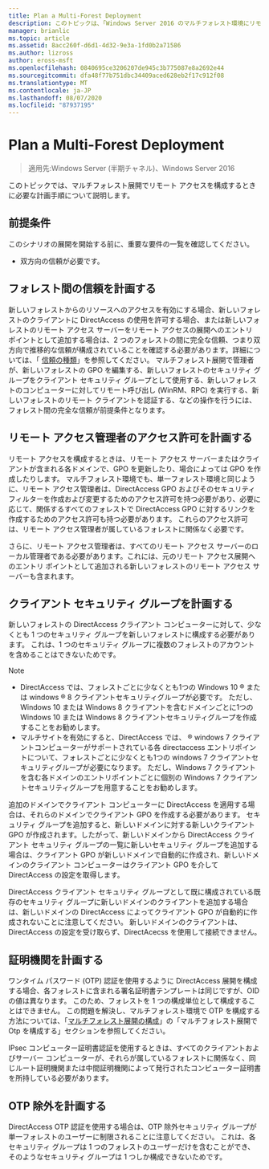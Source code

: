 ```yaml
---
title: Plan a Multi-Forest Deployment
description: このトピックは、「Windows Server 2016 のマルチフォレスト環境にリモートアクセスを展開する」の一部です。
manager: brianlic
ms.topic: article
ms.assetid: 8acc260f-d6d1-4d32-9e3a-1fd0b2a71586
ms.author: lizross
author: eross-msft
ms.openlocfilehash: 0840695ce3206207de945c3b775087e8a2692e44
ms.sourcegitcommit: dfa48f77b751dbc34409aced628eb2f17c912f08
ms.translationtype: MT
ms.contentlocale: ja-JP
ms.lasthandoff: 08/07/2020
ms.locfileid: "87937195"
---
```

# <a name="plan-a-multi-forest-deployment"></a>Plan a Multi-Forest Deployment

>適用先:Windows Server (半期チャネル)、Windows Server 2016

このトピックでは、マルチフォレスト展開でリモート アクセスを構成するときに必要な計画手順について説明します。

## <a name="prerequisites"></a>前提条件
このシナリオの展開を開始する前に、重要な要件の一覧を確認してください。

-   双方向の信頼が必要です。

## <a name="plan-trust-between-forests"></a>フォレスト間の信頼を計画する
新しいフォレストからのリソースへのアクセスを有効にする場合、新しいフォレストのクライアントに DirectAccess の使用を許可する場合、または新しいフォレストのリモート アクセス サーバーをリモート アクセスの展開へのエントリ ポイントとして追加する場合は、2 つのフォレストの間に完全な信頼、つまり双方向で推移的な信頼が構成されていることを確認する必要があります。詳細については、「 [信頼の種類](/previous-versions/windows/it-pro/windows-server-2003/cc775736(v=ws.10))」を参照してください。 マルチフォレスト展開で管理者が、新しいフォレストの GPO を編集する、新しいフォレストのセキュリティ グループをクライアント セキュリティ グループとして使用する、新しいフォレストのコンピューターに対してリモート呼び出し (WinRM、RPC) を実行する、新しいフォレストのリモート クライアントを認証する、などの操作を行うには、フォレスト間の完全な信頼が前提条件となります。

## <a name="plan-remote-access-administrator-permissions"></a>リモート アクセス管理者のアクセス許可を計画する
リモート アクセスを構成するときは、リモート アクセス サーバーまたはクライアントが含まれる各ドメインで、GPO を更新したり、場合によっては GPO を作成したりします。 マルチフォレスト環境でも、単一フォレスト環境と同じように、リモート アクセス管理者は、DirectAccess GPO およびそのセキュリティ フィルターを作成および変更するためのアクセス許可を持つ必要があり、必要に応じて、関係するすべてのフォレストで DirectAccess GPO に対するリンクを作成するためのアクセス許可も持つ必要があります。 これらのアクセス許可は、リモート アクセス管理者が属しているフォレストに関係なく必要です。

さらに、リモート アクセス管理者は、すべてのリモート アクセス サーバーのローカル管理者である必要があります。これには、元のリモート アクセス展開へのエントリ ポイントとして追加される新しいフォレストのリモート アクセス サーバーも含まれます。

## <a name="plan-client-security-groups"></a><a name="ClientSG"></a>クライアント セキュリティ グループを計画する
新しいフォレストの DirectAccess クライアント コンピューターに対して、少なくとも 1 つのセキュリティ グループを新しいフォレストに構成する必要があります。 これは、1 つのセキュリティ グループに複数のフォレストのアカウントを含めることはできないためです。

> [!NOTE]
> -   DirectAccess では、フォレストごとに少なくとも1つの Windows 10 &reg; または windows &reg; 8 クライアントセキュリティグループが必要です。 ただし、Windows 10 または Windows 8 クライアントを含むドメインごとに1つの Windows 10 または Windows 8 クライアントセキュリティグループを作成することをお勧めします。
> -   マルチサイトを有効にすると、DirectAccess では、 &reg; windows 7 クライアントコンピューターがサポートされている各 directaccess エントリポイントについて、フォレストごとに少なくとも1つの windows 7 クライアントセキュリティグループが必要になります。 ただし、Windows 7 クライアントを含む各ドメインのエントリポイントごとに個別の Windows 7 クライアントセキュリティグループを用意することをお勧めします。
>
> 追加のドメインでクライアント コンピューターに DirectAccess を適用する場合は、それらのドメインでクライアント GPO を作成する必要があります。 セキュリティ グループを追加すると、新しいドメインに対する新しいクライアント GPO が作成されます。したがって、新しいドメインから DirectAccess クライアント セキュリティ グループの一覧に新しいセキュリティ グループを追加する場合は、クライアント GPO が新しいドメインで自動的に作成され、新しいドメインのクライアント コンピューターはクライアント GPO を介して DirectAccess の設定を取得します。
>
> DirectAccess クライアント セキュリティ グループとして既に構成されている既存のセキュリティ グループに新しいドメインのクライアントを追加する場合は、新しいドメインの DirectAccess によってクライアント GPO が自動的に作成されないことに注意してください。 新しいドメインのクライアントは、DirectAccess の設定を受け取らず、DirectAcecss を使用して接続できません。

## <a name="plan-certification-authorities"></a>証明機関を計画する
ワンタイム パスワード (OTP) 認証を使用するように DirectAccess 展開を構成する場合、各フォレストに含まれる署名証明書テンプレートは同じですが、OID の値は異なります。 このため、フォレストを 1 つの構成単位として構成することはできません。 この問題を解決し、マルチフォレスト環境で OTP を構成する方法については、「[マルチフォレスト展開の構成](Configure-a-Multi-Forest-Deployment.md)」の「マルチフォレスト展開で Otp を構成する」セクションを参照してください。

IPsec コンピューター証明書認証を使用するときは、すべてのクライアントおよびサーバー コンピューターが、それらが属しているフォレストに関係なく、同じルート証明機関または中間証明機関によって発行されたコンピューター証明書を所持している必要があります。

## <a name="plan-otp-exemptions"></a>OTP 除外を計画する
DirectAccess OTP 認証を使用する場合は、OTP 除外セキュリティ グループが単一フォレストのユーザーに制限されることに注意してください。 これは、各セキュリティ グループは 1 つのフォレストのユーザーだけを含むことができ、そのようなセキュリティ グループは 1 つしか構成できないためです。

